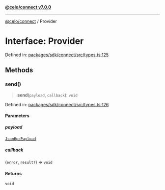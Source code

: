[**@celo/connect v7.0.0**](../README.md)

***

[@celo/connect](../globals.md) / Provider

# Interface: Provider

Defined in: [packages/sdk/connect/src/types.ts:125](https://github.com/celo-org/developer-tooling/blob/master/packages/sdk/connect/src/types.ts#L125)

## Methods

### send()

> **send**(`payload`, `callback`): `void`

Defined in: [packages/sdk/connect/src/types.ts:126](https://github.com/celo-org/developer-tooling/blob/master/packages/sdk/connect/src/types.ts#L126)

#### Parameters

##### payload

[`JsonRpcPayload`](JsonRpcPayload.md)

##### callback

(`error`, `result?`) => `void`

#### Returns

`void`
